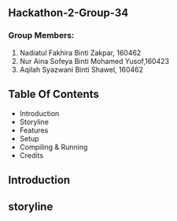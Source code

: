 ## Hackathon-2-Group-34

### Group Members: 
  1. Nadiatul Fakhira Binti Zakpar, 160462
  2.  Nur Aina Sofeya Binti Mohamed Yusof,160423
  3.  Aqilah Syazwani Binti Shawel, 160462
  
## Table Of Contents 
  + Introduction
  + Storyline
  + Features
  + Setup
  + Compiling & Running
  + Credits

## Introduction


## storyline


